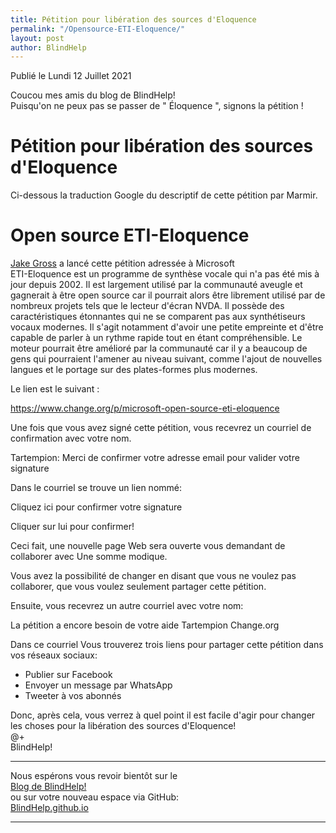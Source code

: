```yaml
---
title: Pétition pour libération des sources d'Eloquence
permalink: "/Opensource-ETI-Eloquence/"
layout: post
author: BlindHelp
---
```


<footer>Publié le Lundi 12 Juillet 2021</footer>

Coucou mes amis du blog de BlindHelp!    
Puisqu'on ne peux pas se passer de " Éloquence ", signons la pétition !    

# Pétition pour libération des sources d'Eloquence

Ci-dessous la traduction Google du descriptif de cette pétition par Marmir.

# Open source ETI-Eloquence

[Jake Gross](https://www.change.org/u/757772620) a lancé cette pétition adressée à Microsoft    
ETI-Eloquence est un programme de synthèse vocale qui n'a pas été mis à jour depuis 2002. Il est largement utilisé par la communauté aveugle et gagnerait à être open source car il pourrait alors être librement utilisé par de nombreux projets tels que le lecteur d'écran NVDA. Il possède des caractéristiques étonnantes qui ne se comparent pas aux synthétiseurs vocaux modernes. Il s'agit notamment d'avoir une petite empreinte et d'être capable de parler à un rythme rapide tout en étant compréhensible. Le moteur pourrait être amélioré par la communauté car il y a beaucoup de gens qui pourraient l'amener au niveau suivant, comme l'ajout de nouvelles langues et le portage sur des plates-formes plus modernes.

Le lien est le suivant :    

<https://www.change.org/p/microsoft-open-source-eti-eloquence>

Une fois que vous avez signé cette pétition, vous recevrez un courriel de confirmation avec votre nom.

Tartempion: Merci de confirmer votre adresse email pour valider votre signature

Dans le courriel se trouve un lien nommé:

Cliquez ici pour confirmer votre signature

Cliquer sur lui pour confirmer!

Ceci fait, une nouvelle page Web sera ouverte vous demandant de collaborer avec Une somme modique.

Vous avez la possibilité de changer en disant que vous ne voulez pas collaborer, que vous voulez seulement partager cette pétition.

Ensuite, vous recevrez un autre courriel avec votre nom:

La pétition a encore besoin de votre aide Tartempion Change.org

Dans ce  courriel Vous trouverez trois liens pour partager cette pétition   dans vos réseaux sociaux:

* Publier sur Facebook 
* Envoyer un message par WhatsApp 
* Tweeter à vos abonnés  

Donc, après cela, vous verrez à quel point il est facile d'agir pour changer les choses pour la libération des sources d'Eloquence!    
@+    
BlindHelp!    

---

Nous espérons vous revoir bientôt sur le      
[Blog de BlindHelp!](http://blindhelp.blogspot.fr/)                    
ou sur  votre nouveau espace via GitHub:                     
[BlindHelp.github.io](https://blindhelp.github.io)                    

---
